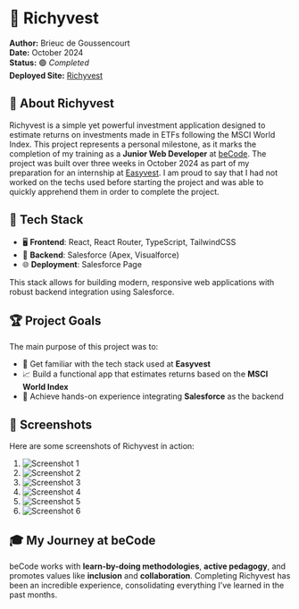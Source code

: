 # 🌟 Richyvest

**Author:** Brieuc de Goussencourt  
**Date:** October 2024  
**Status:** 🟢 _Completed_  
**Deployed Site:** [Richyvest](https://easyvest-dev-ed.develop.my.salesforce-sites.com/B_Home#/login)

## 📖 About Richyvest

Richyvest is a simple yet powerful investment application designed to estimate returns on investments made in ETFs following the MSCI World Index. This project represents a personal milestone, as it marks the completion of my training as a **Junior Web Developer** at [beCode](https://becode.org). The project was built over three weeks in October 2024 as part of my preparation for an internship at [Easyvest](https://easyvest.be). I am proud to say that I had not worked on the techs used before starting the project and was able to quickly apprehend them in order to complete the project.

## 🚀 Tech Stack

- 🖥️ **Frontend**: React, React Router, TypeScript, TailwindCSS  
- 🔗 **Backend**: Salesforce (Apex, Visualforce)  
- 🌐 **Deployment**: Salesforce Page

This stack allows for building modern, responsive web applications with robust backend integration using Salesforce.

## 🏆 Project Goals

The main purpose of this project was to:

- 🧠 Get familiar with the tech stack used at **Easyvest**
- 📈 Build a functional app that estimates returns based on the **MSCI World Index**
- 🏅 Achieve hands-on experience integrating **Salesforce** as the backend

## 📸 Screenshots

Here are some screenshots of Richyvest in action:

1. ![Screenshot 1](/screenshots/screenshot1.png)
2. ![Screenshot 2](/screenshots/screenshot2.png)
3. ![Screenshot 3](/screenshots/screenshot3.png)
4. ![Screenshot 4](/screenshots/screenshot4.png)
4. ![Screenshot 5](/screenshots/screenshot5.png)
4. ![Screenshot 6](/screenshots/screenshot.png)

## 🎓 My Journey at beCode

beCode works with **learn-by-doing methodologies**, **active pedagogy**, and promotes values like **inclusion** and **collaboration**. Completing Richyvest has been an incredible experience, consolidating everything I’ve learned in the past months.